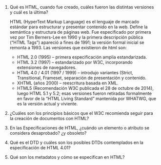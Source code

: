 1. Qué es HTML, cuando fue creado, cuáles fueron las distintas versiones y cuál es la última?

   HTML (HyperText Markup Language) es el lenguaje de marcado estándar para estructurar y presentar contenido en la web. Define la semántica y estructura de páginas web.
   Fue especificado por primera vez por Tim Berners-Lee en 1990 y la primera descripción pública (“HTML Tags”) apareció a fines de 1991; la versión formal inicial se remonta a 1993.
   Las versiones que existieron de html son:

   - HTML 2.0 (1995) – primera especificación amplia estandarizada.
   - HTML 3.2 (1997) – estandarizado por W3C, incorporando extensiones de navegadores.
   - HTML 4.0 / 4.01 (1997 / 1999) – introdujo variantes (Strict, Transitional, Frameset, separación de presentación y contenido.
   - XHTML (años 2000) – reescritura basada en XML.
   - HTML5 (Recomendación W3C publicada el 28 de octubre de 2014), luego HTML 5.1 y 5.2; esas versiones fueron retiradas formalmente en favor de la “HTML Living Standard” mantenida por WHATWG, que es la versión actual y viviente.

2. ¿Cuáles son los principios básicos que el W3C recomienda seguir para la creación de documentos
   con HTML?

3. En las Especificaciones de HTML, ¿cuándo un elemento o atributo se considera desaprobado? ¿y
   obsoleto?
4. Qué es el DTD y cuáles son los posibles DTDs contemplados en la especificación de HTML 4.01?
5. Qué son los metadatos y cómo se especifican en HTML?
